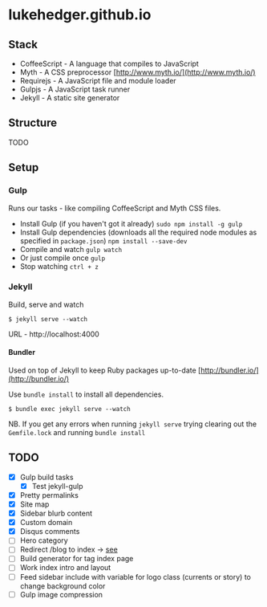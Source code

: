 lukehedger.github.io
====================

## Stack

- CoffeeScript - A language that compiles to JavaScript
- Myth - A CSS preprocessor [http://www.myth.io/](http://www.myth.io/)
- Requirejs - A JavaScript file and module loader
- Gulpjs - A JavaScript task runner
- Jekyll - A static site generator

## Structure

TODO

## Setup

### Gulp

Runs our tasks - like compiling CoffeeScript and Myth CSS files.

- Install Gulp (if you haven't got it already) `sudo npm install -g gulp`
- Install Gulp dependencies (downloads all the required node modules as specified in `package.json`) `npm install --save-dev`
- Compile and watch `gulp watch`
- Or just compile once `gulp`
- Stop watching `ctrl + z`

### Jekyll

Build, serve and watch

```$ jekyll serve --watch```

URL - http://localhost:4000

#### Bundler

Used on top of Jekyll to keep Ruby packages up-to-date [http://bundler.io/](http://bundler.io/)

Use `bundle install` to install all dependencies.

```$ bundle exec jekyll serve --watch```

NB. If you get any errors when running `jekyll serve` trying clearing out the `Gemfile.lock` and running `bundle install`

## TODO

- [x] Gulp build tasks
    - [x] Test jekyll-gulp
- [x] Pretty permalinks
- [x] Site map
- [x] Sidebar blurb content
- [x] Custom domain
- [x] Disqus comments
- [ ] Hero category
- [ ] Redirect /blog to index -> [see](https://help.github.com/articles/redirects-on-github-pages)
- [ ] Build generator for tag index page
- [ ] Work index intro and layout
- [ ] Feed sidebar include with variable for logo class (currents or story) to change background color
- [ ] Gulp image compression